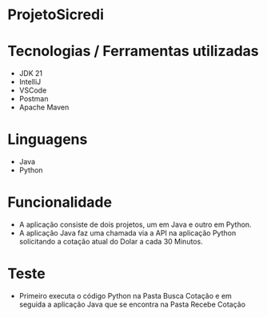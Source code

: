 # ProjetoSicredi

# Tecnologias / Ferramentas utilizadas
  - JDK 21
  - IntelliJ
  - VSCode
  - Postman
  - Apache Maven

# Linguagens
  - Java
  - Python

# Funcionalidade
  - A aplicação consiste de dois projetos, um em Java e outro em Python.
  - A aplicação Java faz uma chamada via a API na aplicação Python solicitando a cotação atual do Dolar a cada 30 Minutos.

# Teste
  - Primeiro executa o código Python na Pasta Busca Cotação e em seguida a aplicação Java que se encontra na Pasta Recebe Cotação
